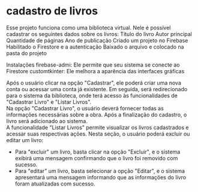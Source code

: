 # cadastro de livros

Esse projeto funciona como uma biblioteca virtual. Nele é possível cadastrar os seguintes dados sobre os livros:
Título do livro
Autor principal
Quantidade de páginas
Ano de publicação
Criado um projeto no Firebase 
Habilitado o Firestore e a autenticação
Baixado o arquivo e colocado na pasta do projeto

Instalações 
firebase-admi: Ele permite que seu sistema se conecte ao Firestore
customtkinter: Ele melhora a aparência das interfaces gráficas 


Após o usuário clicar na opção "Cadastrar", ele poderá criar uma nova conta ou acessar uma conta já existente. Em seguida, será redirecionado para o sistema da biblioteca, onde terá acesso às funcionalidades de "Cadastrar Livro" e "Listar Livros".  
Na opção "Cadastrar Livro", o usuário deverá fornecer todas as informações necessárias sobre a obra. Após a finalização do cadastro, o livro será adicionado ao sistema.  
A funcionalidade "Listar Livros" permite visualizar os livros cadastrados e acessar suas respectivas ações. Nesta seção, o usuário poderá excluir ou editar um livro:  
- Para "excluir" um livro, basta clicar na opção "Excluir", e o sistema exibirá uma mensagem confirmando que o livro foi removido com sucesso.  
- Para "editar" um livro, basta selecionar a opção "Editar", e o sistema apresentará uma mensagem informando que as informações do livro foram atualizadas com sucesso.

  

 
